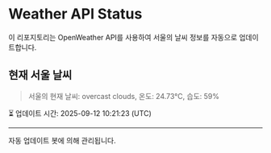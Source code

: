 
# Weather API Status

이 리포지토리는 OpenWeather API를 사용하여 서울의 날씨 정보를 자동으로 업데이트합니다.

## 현재 서울 날씨
> 서울의 현재 날씨: overcast clouds, 온도: 24.73°C, 습도: 59%

⏳ 업데이트 시간: 2025-09-12 10:21:23 (UTC)

---
자동 업데이트 봇에 의해 관리됩니다.
